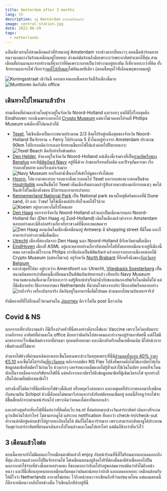 ```yaml
---
title: Amsterdam after 3 months
lang: th
description: อยู่ Amsterdam มาสามเดือนแล้ว
image: central-station.jpg
date: 2022-06-29
tags:
  - netherlands
---
```


แป๊บเดียวผ่านไปสามเดือนแล้วที่ย้ายมาอยู่ Amsterdam จากช่วงแรกที่หนาวๆ ตอนนี้หน้าร้อนหายหนาวแถมบางวันร้อนเหมือนอยู่ไทยหละ ต่างแค่มันร้อนถึงดึกเพราะกว่าพระอาทิตย์จะตกก็สี่ทุ่ม สามเดือนที่ผ่านมานอกจากทำงานที่ยุ่งกว่าที่คิดเพราะกลายเป็นว่าทำงานอยู่สองทีม ก็เที่ยวเยอะกว่าที่คิด ทั้งจักรยานและรถไฟ เรียกว่า[จดที่ไปเยี่ยมมา](/journeys/amsterdam/)ไม่ทันเลยทีเดียว (ตอนนี้หยุดไว้ที่เดือนพฤษภาคมอยู่)

![Koningsstraat เช้าวันนี้ ออกมาเจอแบบนี้หลายวันนี่รักเมืองนี้มาก](koningsstraat.jpg)
![Munttoren ติดกับตึก office](munttoren.jpg)

## เดินทางไปไหนมาแล้วบ้าง

สามเดือนที่ผ่านมาส่วนใหญ่จะอยู่ในจังหวัด Noord-Holland และรอบๆ แต่ก็มีไปไกลสุดคือ Eindhoven รอบนึงเพราะอยากไป [Crypto Museum](https://www.cryptomuseum.com/) แต่หาไม่เจอเลยไปจบที่ Phillips Museum แต่เมืองที่ไปมาแล้วก็มี

- [Texel](https://en.wikipedia.org/wiki/Texel), ไม่เชิงเมืองเป็นเกาะขนาดประมาณ 2/3 สิงคโปร์อยู่เหนือสุดของจังหวัด Noord-Holland ปั่นจักรยาน + Ferry ไปประมาณ 5 ชั่วโมงอยู่ห่างจาก Amsterdam ประมาณ 90km ไปอีกรอบคิดว่าจะแบกจักรยานขึ้นรถไฟไปแล้วค่อยไปปั่นรอบเกาะ
  ![Texel Beach ติดกับท่าเรือข้ามฟาก](texel-beach.jpg)
- [Den Helder](https://en.wikipedia.org/wiki/Den_Helder), ยังคงอยู่ในจังหวัด Noord-Holland แต่เมืองนี้เจ๋งตรงที่เป็น[ฐานทัพเรือของ Benelux](https://english.defensie.nl/organisation/navy/navy-units/admiralty-benelux) และมี[พิพิธภัณฑ์ Navy](https://www.marinemuseum.nl/en/) อยู่ที่นี่ด้วย ถ้าชอบเรือรบทั้งอดีต และปัจจุบันควรมา เรือจำลองทั้งหลาย และเรื่องเล่าเจ๋งมาก
  ![Navy Museum ยกเรือดำน้ำขึ้นบกให้เข้าไปดูของจริงได้เลย](navy-museum.jpg)
- [Hoorn](https://en.wikipedia.org/wiki/Hoorn), ไปแวะมาสองรอบ รอบแรกคือแวะตอนไป Texel และรอบสองแวะตอนปั่นข้าม [Houtribdijk](https://en.wikipedia.org/wiki/Houtribdijk) ตอนปั่นขึ้นไป Texel เห็นเมืองริมทะเลแล้วรู้สึกสวยมากต้องมาอีกรอบแน่ๆ พอได้ปั่นเข้าไปในเมืองยิ่งชอบ มีวิหารและอาคารเก่าเยอะ
- [Kennemerland National Park](https://en.wikipedia.org/wiki/Zuid-Kennemerland_National_Park) เป็น National park ขนาดใหญ่ติดริมทะเลที่มี Dune sand, ป่า และ วัวขน! ไม่ใช่เมืองแต่ประทับใจเลยใส่ไว้ด้วย
  ![Koeien อยู่กลางทางไม่ไปไหนเลย](koeien.jpg)
- [Den Haag](https://nl.wikipedia.org/wiki/Den_Haag) ออกจากจังหวัด Noord-Holland แล้วและเป็นเมืองแรกนอก Noord-Holland ที่มา (Den Haag อยู่ Zuid-Holland) เดินในเมืองแล้วต่างจาก Amsterdam หลายอย่างและมีสิ่งก่อสร้างเกี่ยวกับราชวงศ์ที่นี่เยอะพอสมควร
  ![Den Haag ตอนเดินในเมืองนี่เหมือนอยู่ Antwerp มี shopping street ที่มีโดม และก็อาคารเก่าอย่างภาพนี้เต็มเมือง](denhaag.jpg)
- [Utrecht](https://en.wikipedia.org/wiki/Utrecht) เมืองที่สองถัดจาก Den Haag นอก Noord-Holland มีจังหวัดตามชื่อเมือง
- [EindHoven](https://en.wikipedia.org/wiki/Eindhoven) เมืองที่ ASML อยู่และหลายอย่างเกี่ยวกับเทคโยโลยีทั้งหลายเหมือนจะอยู่ที่เมืองนี้หมด กลางเมืองมีโรงงาน Philips เก่าที่แปลงเป็นพิพิธภัณฑ์ แล้วออกจากกลางเมืองหน่อยก็มี Crypto Museum (แต่หาไม่เจอ) อยู่จังหวัด [North Brabant](https://en.wikipedia.org/wiki/North_Brabant) ที่อีกครึ่งนึงของ[จังหวัดอยู่ Belgium](https://en.wikipedia.org/wiki/Province_of_Brabant)
- และล่าสุดที่ไปมา อยู่ระหว่าง Amersfoort และ Utrecht, [Vliegbasis Soesterberg](https://en.wikipedia.org/wiki/Soesterberg_Air_Base) เป็นสนามบินทหารเก่าที่ตอนนี้เปลี่ยนมาเป็นพิพิธภัณฑ์ทหารแล้ว เทียบกับ Navy Museum จำนวนของเล่นที่เอามาโชว์เยอะกว่า แต่รู้สึกเท่เท่าเรือดำน้ำกับของเล่นกองทัพเรือในอดีตไม่ได้ แต่ก็มีอธิบายประวัติการทหารของ Netherlands ที่น่าสนใจต่างจากประวัติกองทัพเรือหลายอย่าง
  ![รถถึงจริง เครื่องบินรบจริง อัดกันอยู่ในอาคารนี้เต็มไปหมด ด้านนอกก็สนามบินทหารจริง!](nmm.jpg)

ยังมีหลายที่ที่ไปอีกแต่ไว้ตามอ่านใน [Journey](/journeys/amsterdam/) ดีกว่าไม่งั้น post นี้ยาวเกิน

## Covid & NS

นอกจากเที่ยวกับงานแล้ว ก็มีเรื่องปวดหัวที่นี่สองอย่างคือรถไฟและ Vaccine เพราะโควิดกลับมาระบาดอีกรอบ อาทิตย์ที่ผ่านมาใน office มีบอกว่าติดกันไปสองคนและทำงานอยู่บ้านอาทิตย์นี้ แต่ก็ไม่มีมาตรการอะไรเพิ่มเติมต่างจากที่ผ่านมา ทุกคนยังออกมา และเมืองยังครึกคลื้นเหมือนเดิม มีใส่หน้ากากเพิ่มบ้างแต่ก็ไม่มาก

ส่วนรถไฟช่วงที่ผ่านมาเดินทางเยอะขึ้นโดยเฉพาะช่วงวันหยุดเพราะที่นี่มี[ส่วนลดทั้งแบบ 40% ราคา €5.10](https://www.ns.nl/nsflex/webshop#/bestelling/producten/2) และขึ้นได้ไม่จำกัด[เที่ยววันหยุด](https://www.ns.nl/nsflex/webshop#/bestelling/producten/4) หลังจากสมัคร NS Flex ไปสิ่งที่พลาดคือไม่ได้เอาบัตรไปเก็บข้อมูลสมาชิกที่สมัครไว้ผ่านเว็บ ช่วงแรกๆ เลยจ่ายแบบเต็มแบบไม่รู้ตั๋วแล้วใช้เงินในบัตร แทนที่จะโดนหักเป็นรายเดือนจากบริษัทรถไฟที่นี่ แต่หลังจากเอาบัตรไปดึงข้อมูลสมาชิกที่ตู้เติมเงินรถไฟ ทุกอย่างก็เป็นไปตามที่สมัครสมาชิกไว้

อย่างนึงที่ไม่คิดว่าที่นี่แย่คือรถไฟช่วงนี้ดีเลย์ หรือหยุดวิ่งบ่อยมาก และเหตุผลที่ประกาศออกมาก็เหมือนกับสนามบิน Schipol ช่วงนี้คือคนไม่พอมาวิ่งรถและกำลังรับสมัครคนเพิ่มอยู่ ตอนนี้ก็รอดูว่ารถไฟจะดีขึ้นมั้ยหลังจากผ่านหน้าร้อนไป เพราะคิดว่าคนคงไม่ลากันเยอะแล้ว

และอย่างสุดท้ายที่รถไฟที่นี่แย่กว่าที่คิดคือเว็บ ns.nl ที่ล่มบ่อยมากช่วงวันเสาร์อาทิตย์ เดินทางทีจะกดดูว่าเสียเงินไปเท่าไหร่ ไม่สามารถดูได้ แต่ระบบ notification ที่บอกว่า check-in/check-out ทำงานปกติอยู่แค่กดเข้าไปดูรายละเอียดไม่ได้ มันก็ไม่ได้เลวร้ายมาก เพราะสามารถกลับมาดูได้ประมาณวันพุธว่าเสาร์อาทิตย์ที่ผ่านมาเดินทางไปไหนบ้างและโดนไปเท่าไหร่ แต่มันก็ช้ากว่าที่หวังไว้

## 3 เดือนแล้วไงต่อ

ตอนนี้แทบจะยังไม่มีแผนอะไรเหมือนมาพักแล้วก็ enjoy กับหน้าร้อนที่นี่ที่ไม่ร้อนมากและแดดออกถึงสี่ทุ่ม เลิกงานแล้วออกไปปั่นจักรยานได้ ไม่เหมือนตอนอยู่สิงคโปร์ที่ต้องตื่นมาตีห้าเพื่อออกไปปั่น
นอกจากค่าใช้จ่ายที่ช่วงนี้หลายอย่างแพง ก็ชอบมากกว่าสิงคโปร์อยู่พอสมควรแต่คิดว่ายังไม่ถึงหน้าหนาว และปีนี้เพื่อนทุกคนบอกเหมือนกันหมดว่าฝนตกน้อยกว่าปกติ และแดดออกเยอะ เหมือนต้อนรับให้ดีใจว่า Netherlands อากาศไม่แย่นะ
ไว้ถึงหน้าหนาวจะเขียนอีกทีว่าแย่ขนาดไหน แต่แผนตอนนี้ก็คือจะหนีหนาวกลับไทยช่วงนั้น ไว้เขียนอีกทีถ้าอยู่ที่นี่

